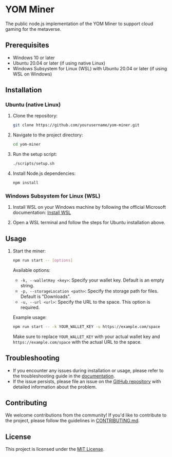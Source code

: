 # YOM Miner

The public node.js implementation of the YOM Miner to support cloud gaming for the metaverse.

## Prerequisites

- Windows 10 or later
- Ubuntu 20.04 or later (if using native Linux)
- Windows Subsystem for Linux (WSL) with Ubuntu 20.04 or later (if using WSL on Windows)

## Installation

### Ubuntu (native Linux)

1. Clone the repository:
   ```bash
   git clone https://github.com/yourusername/yom-miner.git
   ```

2. Navigate to the project directory:
   ```bash
   cd yom-miner
   ```

3. Run the setup script:
   ```bash
   ./scripts/setup.sh
   ```

4. Install Node.js dependencies:
   ```bash
   npm install
   ```

### Windows Subsystem for Linux (WSL)

1. Install WSL on your Windows machine by following the official Microsoft documentation: [Install WSL](https://docs.microsoft.com/en-us/windows/wsl/install-win10)

2. Open a WSL terminal and follow the steps for Ubuntu installation above.

## Usage

1. Start the miner:
   ```bash
   npm run start -- [options]
   ```

   Available options:
   - `-k, --walletKey <key>`: Specify your wallet key. Default is an empty string.
   - `-p, --storageLocation <path>`: Specify the storage path for files. Default is "Downloads".
   - `-u, --url <url>`: Specify the URL to the space. This option is required.

   Example usage:
   ```bash
   npm run start -- -k YOUR_WALLET_KEY -u https://example.com/space
   ```

   Make sure to replace `YOUR_WALLET_KEY` with your actual wallet key and `https://example.com/space` with the actual URL to the space.

## Troubleshooting

- If you encounter any issues during installation or usage, please refer to the troubleshooting guide in the [documentation](docs/troubleshooting.md).
- If the issue persists, please file an issue on the [GitHub repository](https://github.com/yourusername/yom-miner/issues) with detailed information about the problem.

## Contributing

We welcome contributions from the community! If you'd like to contribute to the project, please follow the guidelines in [CONTRIBUTING.md](CONTRIBUTING.md).

## License

This project is licensed under the [MIT License](LICENSE).